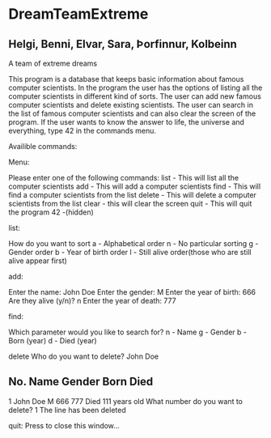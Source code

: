# DreamTeamExtreme

## Helgi, Benni, Elvar, Sara, Þorfinnur, Kolbeinn

A team of extreme dreams

This program is a database that keeps basic information about famous computer scientists. In the program the user has the options of listing all the computer scientists in different kind of sorts. The user can add new famous computer scientists and delete existing scientists. The user can search in the list of famous computer scientists and can also clear the screen of the program. If the user wants to know the answer to life, the universe and everything, type 42 in the commands menu.

Availible commands:

Menu:

Please enter one of the following commands:
list   - This will list all the computer scientists 
add    - This will add a computer scientists 
find   - This will find a computer scientists from the list
delete - This will delete a computer scientists from the list
clear  - this will clear the screen
quit   - This will quit the program
42     -(hidden)

list:

How do you want to sort
a - Alphabetical order
n - No particular sorting
g - Gender order
b - Year of birth order
l - Still alive order(those who are still alive appear first)

add:

Enter the name: John Doe
Enter the gender: M
Enter the year of birth: 666
Are they alive (y/n)? n
Enter the year of death: 777

find:

Which parameter would you like to search for?
n - Name
g - Gender
b - Born (year)
d - Died (year)

delete
Who do you want to delete? John Doe

No.    Name                          Gender     Born       Died      
--------------------------------------------------------------------------------
1      John Doe                      M          666        777       Died 111 years old
What number do you want to delete? 1
The line has been deleted

quit:
Press <RETURN> to close this window...
